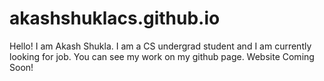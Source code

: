 # akashshuklacs.github.io
Hello! I am Akash Shukla. I am a CS undergrad student and I am currently looking for job. You can see my work on my github page. Website Coming Soon!
